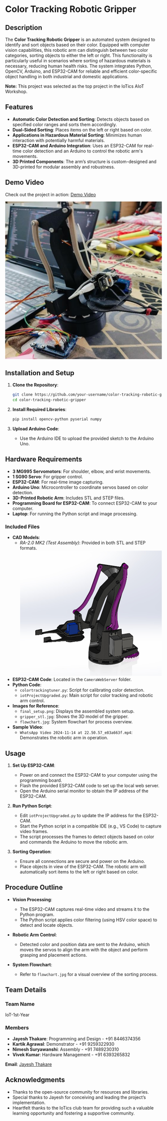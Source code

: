 # Color Tracking Robotic Gripper

## Description
The **Color Tracking Robotic Gripper** is an automated system designed to identify and sort objects based on their color. Equipped with computer vision capabilities, this robotic arm can distinguish between two color categories, sorting objects to either the left or right. This functionality is particularly useful in scenarios where sorting of hazardous materials is necessary, reducing human health risks. The system integrates Python, OpenCV, Arduino, and ESP32-CAM for reliable and efficient color-specific object handling in both industrial and domestic applications.

**Note:** This project was selected as the top project in the IoTics AIoT Workshop.

## Features
- **Automatic Color Detection and Sorting**: Detects objects based on specified color ranges and sorts them accordingly.
- **Dual-Sided Sorting**: Places items on the left or right based on color.
- **Applications in Hazardous Material Sorting**: Minimizes human interaction with potentially harmful materials.
- **ESP32-CAM and Arduino Integration**: Uses an ESP32-CAM for real-time color detection and an Arduino to control the robotic arm's movements.
- **3D Printed Components**: The arm’s structure is custom-designed and 3D-printed for modular assembly and robustness.

## Demo Video
Check out the project in action: [Demo Video](https://drive.google.com/file/d/10mPuvANaVOIOEYqjE63bNqFpUy-5URYO/view?usp=sharing)

<p align="center">
  <img src="./final_setup.png" alt="final setup">
</p>

## Installation and Setup

1. **Clone the Repository**:
    ```sh
    git clone https://github.com/your-username/color-tracking-robotic-gripper.git
    cd color-tracking-robotic-gripper
    ```

2. **Install Required Libraries**:
    ```sh
    pip install opencv-python pyserial numpy
    ```

3. **Upload Arduino Code**:
    - Use the Arduino IDE to upload the provided sketch to the Arduino Uno.

## Hardware Requirements
- **3 MG995 Servomotors**: For shoulder, elbow, and wrist movements.
- **1 SG90 Servo**: For gripper control.
- **ESP32-CAM**: For real-time image capturing.
- **Arduino Uno**: Microcontroller to coordinate servos based on color detection.
- **3D-Printed Robotic Arm**: Includes STL and STEP files.
- **Programming Board for ESP32-CAM**: To connect ESP32-CAM to your computer.
- **Laptop**: For running the Python script and image processing.

### Included Files
- **CAD Models**:
  - *RA-2.0 MK2 (Test Assembly)*: Provided in both STL and STEP formats.
    ![cad_model](./gripper_stl.jpg)
- **ESP32-CAM Code**: Located in the `CameraWebServer` folder.
- **Python Code**:
  - `colortrackingtuner.py`: Script for calibrating color detection.
  - `iotProjectUpgraded.py`: Main script for color tracking and robotic arm control.
- **Images for Reference**:
  - `final_setup.png`: Displays the assembled system setup.
  - `gripper_stl.jpg`: Shows the 3D model of the gripper.
  - `flowchart.jpg`: System flowchart for process overview.
- **Sample Video**:
  - `WhatsApp Video 2024-11-14 at 22.50.57_e83a663f.mp4`: Demonstrates the robotic arm in operation.

## Usage

1. **Set Up ESP32-CAM**:
   - Power on and connect the ESP32-CAM to your computer using the programming board.
   - Flash the provided ESP32-CAM code to set up the local web server.
   - Open the Arduino serial monitor to obtain the IP address of the ESP32-CAM.

2. **Run Python Script**:
   - Edit `iotProjectUpgraded.py` to update the IP address for the ESP32-CAM.
   - Start the Python script in a compatible IDE (e.g., VS Code) to capture video frames.
   - The script processes the frames to detect objects based on color and commands the Arduino to move the robotic arm.

3. **Sorting Operation**:
   - Ensure all connections are secure and power on the Arduino.
   - Place objects in view of the ESP32-CAM. The robotic arm will automatically sort items to the left or right based on color.

## Procedure Outline

- **Vision Processing**: 
  - The ESP32-CAM captures real-time video and streams it to the Python program.
  - The Python script applies color filtering (using HSV color space) to detect and locate objects.
  
- **Robotic Arm Control**:
  - Detected color and position data are sent to the Arduino, which moves the servos to align the arm with the object and perform grasping and placement actions.

- **System Flowchart**:
  - Refer to `flowchart.jpg` for a visual overview of the sorting process.

## Team Details

### Team Name
IoT-1st-Year

### Members
- **Jayesh Thakare**: Programming and Design - +91 8446374356
- **Kartik Agrawal**: Demonstrator - +91 9259322930
- **Nimesh Suryawanshi**: Assembly - +91 7489230310
- **Vivek Kumar**: Hardware Management - +91 6393265832

**Email**: [Jayesh Thakare](mailto:scientistn1420@gmail.com)

## Acknowledgments
- Thanks to the open-source community for resources and libraries.
- Special thanks to Jayesh for conceiving and leading the project’s implementation. 
- Heartfelt thanks to the IoTics club team for providing such a valuable learning opportunity and fostering a supportive community.
